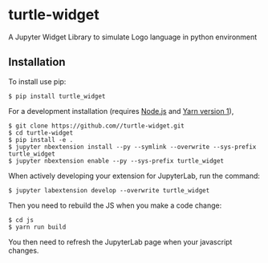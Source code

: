 turtle-widget
===============================

A Jupyter Widget Library to simulate Logo language in python environment

Installation
------------

To install use pip:

    $ pip install turtle_widget

For a development installation (requires [Node.js](https://nodejs.org) and [Yarn version 1](https://classic.yarnpkg.com/)),

    $ git clone https://github.com//turtle-widget.git
    $ cd turtle-widget
    $ pip install -e .
    $ jupyter nbextension install --py --symlink --overwrite --sys-prefix turtle_widget
    $ jupyter nbextension enable --py --sys-prefix turtle_widget

When actively developing your extension for JupyterLab, run the command:

    $ jupyter labextension develop --overwrite turtle_widget

Then you need to rebuild the JS when you make a code change:

    $ cd js
    $ yarn run build

You then need to refresh the JupyterLab page when your javascript changes.
